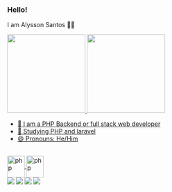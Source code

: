 ### Hello!
I am Alysson Santos 👋🏿

<a href="https://github.com/AlyssonSantos1">
<img height="180cm" src="https://github-readme-stats-sigma-five.vercel.app/api?username=AlyssonSantos1&show_icons=true&theme=synthwave")>
<img height="180cm" src="https://github-readme-stats-sigma-five.vercel.app/api/top-langs/?username=AlyssonSantos1&layout=compact&langs_count=16&theme=dracula")>  

  
- 🔭 I am a PHP Backend or full stack web developer
- 🌱 Studying PHP and laravel
- 😄 Pronouns: He/Him 
  
 <div style="display: inline_block"><br>  
  <img align="center" alt="php" height="50" width="40" 
  src="https://cdn.jsdelivr.net/gh/devicons/devicon/icons/php/php-original.svg"/>  
  <img align="center" alt="php" height="50" width="40" 
   src="https://cdn.jsdelivr.net/gh/devicons/devicon/icons/laravel/laravel-plain-wordmark.svg"/>      
</div>


<div>   
  </a>
 	 <a href="https://discord.com/channels/@me" target="_blank"><img src="https://img.shields.io/badge/Discord-7289DA?style=for-the-badge&logo=discord&logoColor=white" target="_blank"></a> 
  <a href = "mailto:salysson280@gmail.com"><img src="https://img.shields.io/badge/-Gmail-%23333?style=for-the-badge&logo=gmail&logoColor=white" target="_blank"></a>
  <a href="https://www.linkedin.com/in/Alyssondev" target="_blank"><img src="https://img.shields.io/badge/-LinkedIn-%230077B5?style=for-the-badge&logo=linkedin&logoColor=white" target="_blank"></a> 
   <a href="https://github.com/AlyssonSantos1" target="_blank"><img src="https://img.shields.io/badge/GitHub-100000?style=for-the-badge&logo=github&logoColor=white" target="_blank"></a>    
</div>


          


